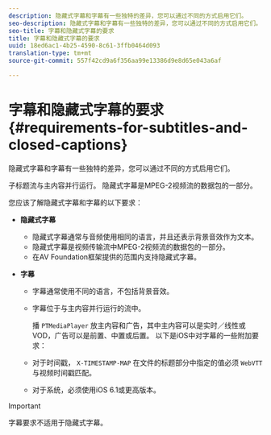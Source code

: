 ```yaml
---
description: 隐藏式字幕和字幕有一些独特的差异，您可以通过不同的方式启用它们。
seo-description: 隐藏式字幕和字幕有一些独特的差异，您可以通过不同的方式启用它们。
seo-title: 字幕和隐藏式字幕的要求
title: 字幕和隐藏式字幕的要求
uuid: 18ed6ac1-4b25-4590-8c61-3ffb0464d093
translation-type: tm+mt
source-git-commit: 557f42cd9a6f356aa99e13386d9e8d65e043a6af

---
```



# 字幕和隐藏式字幕的要求 {#requirements-for-subtitles-and-closed-captions}

隐藏式字幕和字幕有一些独特的差异，您可以通过不同的方式启用它们。

子标题流与主内容并行运行。 隐藏式字幕是MPEG-2视频流的数据包的一部分。

您应该了解隐藏式字幕和字幕的以下要求：

* **隐藏式字幕**

   * 隐藏式字幕通常与音频使用相同的语言，并且还表示背景音效作为文本。
   * 隐藏式字幕是视频传输流中MPEG-2视频流的数据包的一部分。
   * 在AV Foundation框架提供的范围内支持隐藏式字幕。

* **字幕**

   * 字幕通常使用不同的语言，不包括背景音效。
   * 字幕位于与主内容并行运行的流中。

      播 `PTMediaPlayer` 放主内容和广告，其中主内容可以是实时／线性或VOD，广告可以是前置、中置或后置。
   以下是iOS中对字幕的一些附加要求：

   * 对于时间戳， `X-TIMESTAMP-MAP` 在文件的标题部分中指定的值必须 `WebVTT` 与视频时间戳匹配。

   * 对于系统，必须使用iOS 6.1或更高版本。


>[!IMPORTANT]
>
>字幕要求不适用于隐藏式字幕。